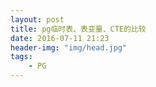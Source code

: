 ```yaml
---
layout: post
title: pg临时表、表变量、CTE的比较
date: 2016-07-11 21:23
header-img: "img/head.jpg"
tags:
    - PG
---
```

